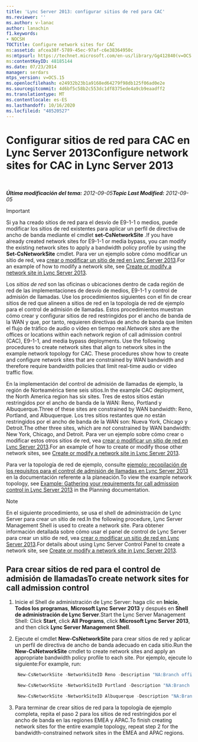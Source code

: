 ```yaml
---
title: 'Lync Server 2013: configurar sitios de red para CAC'
ms.reviewer: ''
ms.author: v-lanac
author: lanachin
f1.keywords:
- NOCSH
TOCTitle: Configure network sites for CAC
ms:assetid: afcea38f-5789-45ec-97af-c6e38364950c
ms:mtpsurl: https://technet.microsoft.com/en-us/library/Gg412840(v=OCS.15)
ms:contentKeyID: 48185144
ms.date: 07/23/2014
manager: serdars
mtps_version: v=OCS.15
ms.openlocfilehash: e24932b23b1a9168ed64279f98db125f06ad0e2e
ms.sourcegitcommit: 4d6bf5c58b2c553dc1df8375ede4a9cb9eaadff2
ms.translationtype: MT
ms.contentlocale: es-ES
ms.lasthandoff: 10/16/2020
ms.locfileid: "48520527"
---
```

# <a name="configure-network-sites-for-cac-in-lync-server-2013"></a><span data-ttu-id="bc10b-102">Configurar sitios de red para CAC en Lync Server 2013</span><span class="sxs-lookup"><span data-stu-id="bc10b-102">Configure network sites for CAC in Lync Server 2013</span></span>

<div data-xmlns="http://www.w3.org/1999/xhtml">

<div class="topic" data-xmlns="http://www.w3.org/1999/xhtml" data-msxsl="urn:schemas-microsoft-com:xslt" data-cs="https://msdn.microsoft.com/">

<div data-asp="https://msdn2.microsoft.com/asp">



</div>

<div id="mainSection">

<div id="mainBody">

<span> </span>

<span data-ttu-id="bc10b-103">_**Última modificación del tema:** 2012-09-05_</span><span class="sxs-lookup"><span data-stu-id="bc10b-103">_**Topic Last Modified:** 2012-09-05_</span></span>

<div class=" ">


> [!IMPORTANT]  
> <span data-ttu-id="bc10b-104">Si ya ha creado sitios de red para el desvío de E9-1-1 o medios, puede modificar los sitios de red existentes para aplicar un perfil de directiva de ancho de banda mediante el cmdlet <STRONG>set-CsNetworkSite</STRONG> .</span><span class="sxs-lookup"><span data-stu-id="bc10b-104">If you have already created network sites for E9-1-1 or media bypass, you can modify the existing network sites to apply a bandwidth policy profile by using the <STRONG>Set-CsNetworkSite</STRONG> cmdlet.</span></span> <span data-ttu-id="bc10b-105">Para ver un ejemplo sobre cómo modificar un sitio de red, vea <A href="lync-server-2013-create-or-modify-a-network-site.md">crear o modificar un sitio de red en Lync Server 2013</A>.</span><span class="sxs-lookup"><span data-stu-id="bc10b-105">For an example of how to modify a network site, see <A href="lync-server-2013-create-or-modify-a-network-site.md">Create or modify a network site in Lync Server 2013</A>.</span></span>



</div>

<span data-ttu-id="bc10b-p102">Los *sitios de red* son las oficinas o ubicaciones dentro de cada región de red de las implementaciones de desvío de medios, E9-1-1 y control de admisión de llamadas.  Use los procedimientos siguientes con el fin de crear sitios de red que alineen a sitios de red en la topología de red de ejemplo para el control de admisión de llamadas. Estos procedimientos muestran cómo crear y configurar sitios de red restringidos por el ancho de banda de la WAN y que, por tanto, requieren directivas de ancho de banda que limiten el flujo de tráfico de audio o vídeo en tiempo real.</span><span class="sxs-lookup"><span data-stu-id="bc10b-p102">*Network sites* are the offices or locations within each network region of call admission control (CAC), E9-1-1, and media bypass deployments. Use the following procedures to create network sites that align to network sites in the example network topology for CAC. These procedures show how to create and configure network sites that are constrained by WAN bandwidth and therefore require bandwidth policies that limit real-time audio or video traffic flow.</span></span>

<span data-ttu-id="bc10b-109">En la implementación del control de admisión de llamadas de ejemplo, la región de Norteamérica tiene seis sitios.</span><span class="sxs-lookup"><span data-stu-id="bc10b-109">In the example CAC deployment, the North America region has six sites.</span></span> <span data-ttu-id="bc10b-110">Tres de estos sitios están restringidos por el ancho de banda de la WAN: Reno, Portland y Albuquerque.</span><span class="sxs-lookup"><span data-stu-id="bc10b-110">Three of these sites are constrained by WAN bandwidth: Reno, Portland, and Albuquerque.</span></span> <span data-ttu-id="bc10b-111">Los tres sitios restantes que *no* están restringidos por el ancho de banda de la WAN son: Nueva York, Chicago y Detroit.</span><span class="sxs-lookup"><span data-stu-id="bc10b-111">The other three sites, which are *not* constrained by WAN bandwidth: New York, Chicago, and Detroit.</span></span> <span data-ttu-id="bc10b-112">Para ver un ejemplo sobre cómo crear o modificar estos otros sitios de red, vea [crear o modificar un sitio de red en Lync Server 2013](lync-server-2013-create-or-modify-a-network-site.md).</span><span class="sxs-lookup"><span data-stu-id="bc10b-112">For an example of how to create or modify those other network sites, see [Create or modify a network site in Lync Server 2013](lync-server-2013-create-or-modify-a-network-site.md).</span></span>

<span data-ttu-id="bc10b-113">Para ver la topología de red de ejemplo, consulte [ejemplo: recopilación de los requisitos para el control de admisión de llamadas en Lync Server 2013](lync-server-2013-example-of-gathering-your-requirements-for-call-admission-control.md) en la documentación referente a la planeación.</span><span class="sxs-lookup"><span data-stu-id="bc10b-113">To view the example network topology, see [Example: Gathering your requirements for call admission control in Lync Server 2013](lync-server-2013-example-of-gathering-your-requirements-for-call-admission-control.md) in the Planning documentation.</span></span>

<div class=" ">


> [!NOTE]  
> <span data-ttu-id="bc10b-114">En el siguiente procedimiento, se usa el shell de administración de Lync Server para crear un sitio de red.</span><span class="sxs-lookup"><span data-stu-id="bc10b-114">In the following procedure, Lync Server Management Shell is used to create a network site.</span></span> <span data-ttu-id="bc10b-115">Para obtener información detallada sobre cómo usar el panel de control de Lync Server para crear un sitio de red, vea <A href="lync-server-2013-create-or-modify-a-network-site.md">crear o modificar un sitio de red en Lync Server 2013</A>.</span><span class="sxs-lookup"><span data-stu-id="bc10b-115">For details about using Lync Server Control Panel to create a network site, see <A href="lync-server-2013-create-or-modify-a-network-site.md">Create or modify a network site in Lync Server 2013</A>.</span></span>



</div>

<div>

## <a name="to-create-network-sites-for-call-admission-control"></a><span data-ttu-id="bc10b-116">Para crear sitios de red para el control de admisión de llamadas</span><span class="sxs-lookup"><span data-stu-id="bc10b-116">To create network sites for call admission control</span></span>

1.  <span data-ttu-id="bc10b-117">Inicie el Shell de administración de Lync Server: haga clic en **Inicio**, **Todos los programas**, **Microsoft Lync Server 2013** y después en **Shell de administración de Lync Server**.</span><span class="sxs-lookup"><span data-stu-id="bc10b-117">Start the Lync Server Management Shell: Click **Start**, click **All Programs**, click **Microsoft Lync Server 2013**, and then click **Lync Server Management Shell**.</span></span>

2.  <span data-ttu-id="bc10b-118">Ejecute el cmdlet **New-CsNetworkSite** para crear sitios de red y aplicar un perfil de directiva de ancho de banda adecuado en cada sitio.</span><span class="sxs-lookup"><span data-stu-id="bc10b-118">Run the **New-CsNetworkSite** cmdlet to create network sites and apply an appropriate bandwidth policy profile to each site.</span></span> <span data-ttu-id="bc10b-119">Por ejemplo, ejecute lo siguiente:</span><span class="sxs-lookup"><span data-stu-id="bc10b-119">For example, run:</span></span>
    
       ```powershell
        New-CsNetworkSite -NetworkSiteID Reno -Description "NA:Branch office for sales force" -NetworkRegionID NorthAmerica -BWPolicyProfileID 10MB_Link
       ```
    
       ```powershell
        New-CsNetworkSite -NetworkSiteID Portland -Description "NA:Branch office for marketing force" -NetworkRegionID NorthAmerica -BWPolicyProfileID 5MB_Link
       ```
    
       ```powershell
        New-CsNetworkSite -NetworkSiteID Albuquerque -Description "NA:Branch office for SouthWest sales" -NetworkRegionID EMEA -BWPolicyProfileID 10MB_Link
       ```

3.  <span data-ttu-id="bc10b-120">Para terminar de crear sitios de red para la topología de ejemplo completa, repita el paso 2 para los sitios de red restringidos por el ancho de banda en las regiones EMEA y APAC.</span><span class="sxs-lookup"><span data-stu-id="bc10b-120">To finish creating network sites for the entire example topology, repeat step 2 for the bandwidth-constrained network sites in the EMEA and APAC regions.</span></span>

</div>

</div>

<span> </span>

</div>

</div>

</div>

